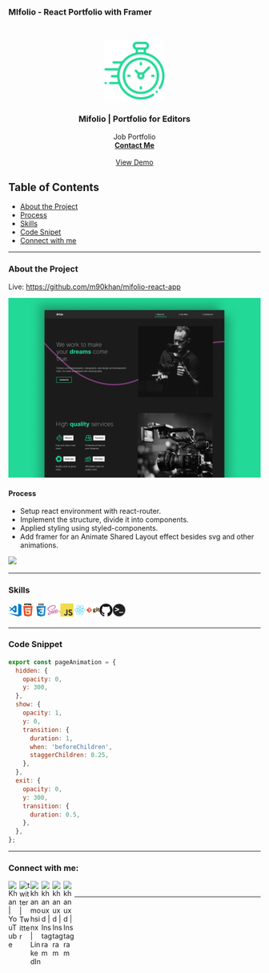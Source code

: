 ### MIfolio - React Portfolio with Framer

<br />
<p align="center">
  <a href="https://github.com/m90khan/mifolio-react-app">
    <img src="./src/assets/img/clock.svg" alt="Logo" width="120" height="120">
  </a>

  <h3 align="center">Mifolio | Portfolio for Editors </h3>

  <p align="center">
Job Portfolio <br />
    <a href="m90khan@gmail.com"><strong>Contact Me</strong></a>
    <br />
    <br />
    <a href="https://github.com/m90khan/mifolio-react-app">View Demo</a>
    
   </p>
</p>

## Table of Contents

- [About the Project](#about-the-project)
- [Process](#process)
- [Skills](#skills)
- [Code Snipet](#code)
- [Connect with me](#Contact)

---

### About the Project

Live: https://github.com/m90khan/mifolio-react-app

<img src="./src/assets/img/Mifolio-Cover.jpg">

#### Process

- Setup react environment with react-router.
- Implement the structure, divide it into components.
- Applied styling using styled-components.
- Add framer for an Animate Shared Layout effect besides svg and other animations.

<img src="./src/assets/img/Mifolio.jpg">

---

### Skills

[<img align="left" alt="Visual Studio Code" width="26px" src="https://raw.githubusercontent.com/github/explore/80688e429a7d4ef2fca1e82350fe8e3517d3494d/topics/visual-studio-code/visual-studio-code.png" />][youtube]
[<img align="left" alt="HTML5" width="26px" src="https://raw.githubusercontent.com/github/explore/80688e429a7d4ef2fca1e82350fe8e3517d3494d/topics/html/html.png" />][youtube]
[<img align="left" alt="CSS3" width="26px" src="https://raw.githubusercontent.com/github/explore/80688e429a7d4ef2fca1e82350fe8e3517d3494d/topics/css/css.png" />][youtube]
[<img align="left" alt="Sass" width="26px" src="https://raw.githubusercontent.com/github/explore/80688e429a7d4ef2fca1e82350fe8e3517d3494d/topics/sass/sass.png" />][youtube]
[<img align="left" alt="JavaScript" width="26px" src="https://raw.githubusercontent.com/github/explore/80688e429a7d4ef2fca1e82350fe8e3517d3494d/topics/javascript/javascript.png" />][youtube]
[<img align="left" alt="React" width="26px" src="https://raw.githubusercontent.com/github/explore/80688e429a7d4ef2fca1e82350fe8e3517d3494d/topics/react/react.png" />][youtube]

[<img align="left" alt="Git" width="26px" src="https://raw.githubusercontent.com/github/explore/80688e429a7d4ef2fca1e82350fe8e3517d3494d/topics/git/git.png" />][youtube]
[<img align="left" alt="GitHub" width="26px" src="https://raw.githubusercontent.com/github/explore/78df643247d429f6cc873026c0622819ad797942/topics/github/github.png" />][youtube]
[<img align="left" alt="Terminal" width="26px" src="https://raw.githubusercontent.com/github/explore/80688e429a7d4ef2fca1e82350fe8e3517d3494d/topics/terminal/terminal.png" />][youtube]
<br />
<br />

---

### Code Snippet

```javascript
export const pageAnimation = {
  hidden: {
    opacity: 0,
    y: 300,
  },
  show: {
    opacity: 1,
    y: 0,
    transition: {
      duration: 1,
      when: 'beforeChildren',
      staggerChildren: 0.25,
    },
  },
  exit: {
    opacity: 0,
    y: 300,
    transition: {
      duration: 0.5,
    },
  },
};
```

---

### Connect with me:

[<img align="left" alt="Khan | YouTube" width="22px" src="https://cdn.jsdelivr.net/npm/simple-icons@v3/icons/youtube.svg" />][youtube]

[<img align="left" alt="twitter | Twitter" width="22px" src="https://cdn.jsdelivr.net/npm/simple-icons@v3/icons/twitter.svg" />][twitter]
[<img align="left" alt="khanmohsinx | LinkedIn" width="22px" src="https://cdn.jsdelivr.net/npm/simple-icons@v3/icons/linkedin.svg" />][linkedin]
[<img align="left" alt="khanuxd | Instagram" width="22px" src="https://cdn.jsdelivr.net/npm/simple-icons@v3/icons/instagram.svg" />][instagram]
[<img align="left" alt="khanuxd | Instagram" width="22px" src="https://cdn.jsdelivr.net/npm/simple-icons@3.13.0/icons/behance.svg" />][behance]
[<img align="left" alt="khanuxd | Instagram" width="22px" src="https://cdn.jsdelivr.net/npm/simple-icons@3.13.0/icons/dribbble.svg" />][dribble]
<br />

---

[youtube]: https://www.youtube.com/channel/UC96rVfdTKsjZpREnH6CaCOw
[twitter]: https://twitter.com/uxdkhan
[linkedin]: https://www.linkedin.com/in/uxdkhan
[instagram]: https://www.instagram.com/uxdkhan/
[behance]: https://www.behance.net/Khan_Mohsin
[dribble]: https://dribbble.com/uxdkhan
